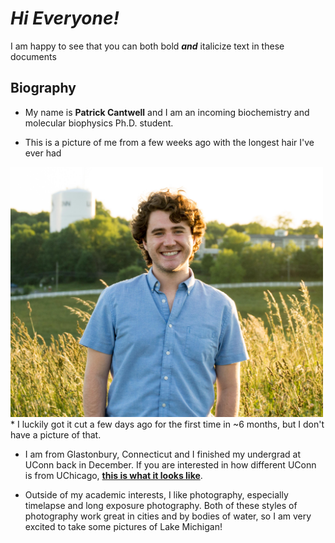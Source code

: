# _**Hi Everyone!**_
I am happy to see that you can both bold _**and**_ italicize text in these documents
 
## Biography
* My name is **Patrick Cantwell** and I am an incoming biochemistry and molecular biophysics Ph.D. student.

* This is a picture of me from a few weeks ago with the longest hair I've ever had
<img src="Photo of Me! 2.0.jpg" width="500" height="400" />
  * I luckily got it cut a few days ago for the first time in ~6 months, but I don't have a picture of that.
  
* I am from Glastonbury, Connecticut and I finished my undergrad at UConn back in December. If you are interested in how different UConn is from UChicago, **[this is what it looks like](https://goo.gl/maps/K6Ymg1L4GT4nM1nB6)**.

* Outside of my academic interests, I like photography, especially timelapse and long exposure photography. Both of these styles of photography work great in cities and by bodies of water, so I am very excited to take some pictures of Lake Michigan!